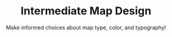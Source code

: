 ---
layout: course
title: "Intermediate Map Design"
id: "06-intermediate-design"
subtitle: Make informed choices about map type, color, and typography!
categories: intermediate
tag: design
time: 45 minutes
description_short: "Learn more about cartography and the pros and cons of thematic map types." 
description_long: "In this lesson you'll learn how to choose the type of thematic map that communicates your dataset's information best. You'll also learn how to use color and typography to make it beautiful! When you have finished this course, you will have built upon the skills you gained in Introduction to Map Design."
prerequisite:
    - Introduction to Map Design
    - A modern browser like Chrome, Firefox, or Safari
    - Reliable Internet access
    - A desire to learn!
published: true
vizjson: "https://documentation.cartodb.com/api/v2_1/viz/9333ec12-84bb-11e4-b367-0e9d821ea90d/viz.json"
mailchimp_id: eb9ddf4108
---